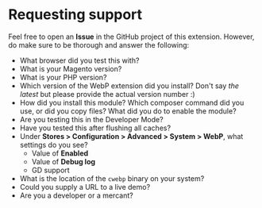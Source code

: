 # Requesting support
Feel free to open an **Issue** in the GitHub project of this extension.
However, do make sure to be thorough and answer the following:

- What browser did you test this with?
- What is your Magento version?
- What is your PHP version?
- Which version of the WebP extension did you install? Don't say *the latest* but please provide the actual version number :)
- How did you install this module? Which composer command did you use, or did you copy files? What did you do to enable the module?
- Are you testing this in the Developer Mode?
- Have you tested this after flushing all caches?
- Under **Stores > Configuration > Advanced > System > WebP**, what settings do you see?
    - Value of **Enabled** 
    - Value of **Debug log**
    - GD support
- What is the location of the `cwebp` binary on your system?
- Could you supply a URL to a live demo?
- Are you a developer or a mercant?
